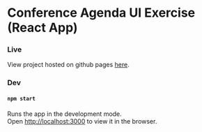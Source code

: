 # Conference Agenda UI Exercise (React App)

### Live
View project hosted on github pages [here](https://janeplural.github.io/pega-exercise/#/).

### Dev
#### `npm start`

Runs the app in the development mode.<br>
Open [http://localhost:3000](http://localhost:3000) to view it in the browser.
